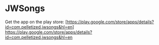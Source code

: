 JWSongs
=======
Get the app on the play store: [https://play.google.com/store/apps/details?id=com.pelletized.jwsongs&hl=en] https://play.google.com/store/apps/details?id=com.pelletized.jwsongs&hl=en
